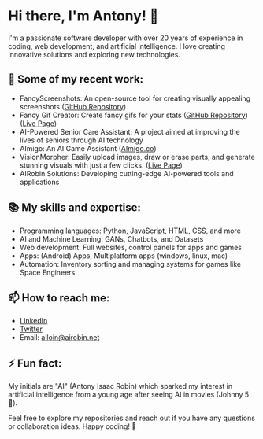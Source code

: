 # Hi there, I'm Antony! 👋

I'm a passionate software developer with over 20 years of experience in coding, web development, and artificial intelligence. I love creating innovative solutions and exploring new technologies.

## 🌱 Some of my recent work:

- FancyScreenshots: An open-source tool for creating visually appealing screenshots ([GitHub Repository](https://github.com/airobinnet/FancyScreenshots))
- Fancy Gif Creator: Create fancy gifs for your stats ([GitHub Repository](https://github.com/airobinnet/Fancy-Gif-Counter))  ([Live Page](https://github.com/airobinnet/Fancy-Gif-Counter))
- AI-Powered Senior Care Assistant: A project aimed at improving the lives of seniors through AI technology
- AImigo: An AI Game Assistant  ([AImigo.co](https://aimigo.co/))
- VisionMorpher: Easily upload images, draw or erase parts, and generate stunning visuals with just a few clicks. ([Live Page](https://visionmorpher.com/))
- AIRobin Solutions: Developing cutting-edge AI-powered tools and applications

## 📚 My skills and expertise:

- Programming languages: Python, JavaScript, HTML, CSS, and more
- AI and Machine Learning: GANs, Chatbots, and Datasets
- Web development: Full websites, control panels for apps and games
- Apps: (Android) Apps, Multiplatform apps (windows, linux, mac)
- Automation: Inventory sorting and managing systems for games like Space Engineers

## 📫 How to reach me:

- [LinkedIn](https://www.linkedin.com/in/antony-alloin-7a7354272/)
- [Twitter](https://twitter.com/AIRobin_net)
- Email: alloin@airobin.net

## ⚡ Fun fact:

My initials are "AI" (Antony Isaac Robin) which sparked my interest in artificial intelligence from a young age after seeing AI in movies (Johnny 5 🤖).

Feel free to explore my repositories and reach out if you have any questions or collaboration ideas. Happy coding! 🚀
